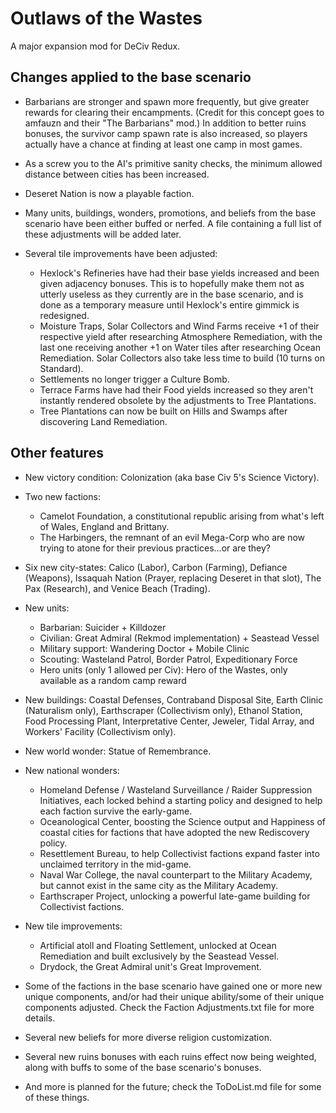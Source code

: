 # Outlaws of the Wastes
A major expansion mod for DeCiv Redux.

## Changes applied to the base scenario

- Barbarians are stronger and spawn more frequently, but give greater rewards for clearing their encampments. (Credit for this concept goes to amfauzn and their "The Barbarians" mod.) In addition to better ruins bonuses, the survivor camp spawn rate is also increased, so players actually have a chance at finding at least one camp in most games.

- As a screw you to the AI's primitive sanity checks, the minimum allowed distance between cities has been increased.

- Deseret Nation is now a playable faction.

- Many units, buildings, wonders, promotions, and beliefs from the base scenario have been either buffed or nerfed. A file containing a full list of these adjustments will be added later.

- Several tile improvements have been adjusted:
  - Hexlock's Refineries have had their base yields increased and been given adjacency bonuses. This is to hopefully make them not as utterly useless as they currently are in the base scenario, and is done as a temporary measure until Hexlock's entire gimmick is redesigned.
  - Moisture Traps, Solar Collectors and Wind Farms receive +1 of their respective yield after researching Atmosphere Remediation, with the last one receiving another +1 on Water tiles after researching Ocean Remediation. Solar Collectors also take less time to build (10 turns on Standard).
  - Settlements no longer trigger a Culture Bomb.
  - Terrace Farms have had their Food yields increased so they aren't instantly rendered obsolete by the adjustments to Tree Plantations.
  - Tree Plantations can now be built on Hills and Swamps after discovering Land Remediation.

## Other features

- New victory condition: Colonization (aka base Civ 5's Science Victory).

- Two new factions:
  - Camelot Foundation, a constitutional republic arising from what's left of Wales, England and Brittany.
  - The Harbingers, the remnant of an evil Mega-Corp who are now trying to atone for their previous practices...or are they?

- Six new city-states: Calico (Labor), Carbon (Farming), Defiance (Weapons), Issaquah Nation (Prayer, replacing Deseret in that slot), The Pax (Research), and Venice Beach (Trading).

- New units:
  - Barbarian: Suicider + Killdozer
  - Civilian: Great Admiral (Rekmod implementation) + Seastead Vessel
  - Military support: Wandering Doctor + Mobile Clinic
  - Scouting: Wasteland Patrol, Border Patrol, Expeditionary Force
  - Hero units (only 1 allowed per Civ): Hero of the Wastes, only available as a random camp reward

- New buildings: Coastal Defenses, Contraband Disposal Site, Earth Clinic (Naturalism only), Earthscraper (Collectivism only), Ethanol Station, Food Processing Plant, Interpretative Center, Jeweler, Tidal Array, and Workers' Facility (Collectivism only).

- New world wonder: Statue of Remembrance.

- New national wonders:
  - Homeland Defense / Wasteland Surveillance / Raider Suppression Initiatives, each locked behind a starting policy and designed to help each faction survive the early-game.
  - Oceanological Center, boosting the Science output and Happiness of coastal cities for factions that have adopted the new Rediscovery policy.
  - Resettlement Bureau, to help Collectivist factions expand faster into unclaimed territory in the mid-game.
  - Naval War College, the naval counterpart to the Military Academy, but cannot exist in the same city as the Military Academy.
  - Earthscraper Project, unlocking a powerful late-game building for Collectivist factions.

- New tile improvements:
  - Artificial atoll and Floating Settlement, unlocked at Ocean Remediation and built exclusively by the Seastead Vessel.
  - Drydock, the Great Admiral unit's Great Improvement.

- Some of the factions in the base scenario have gained one or more new unique components, and/or had their unique ability/some of their unique components adjusted. Check the Faction Adjustments.txt file for more details.

- Several new beliefs for more diverse religion customization.

- Several new ruins bonuses with each ruins effect now being weighted, along with buffs to some of the base scenario's bonuses.

- And more is planned for the future; check the ToDoList.md file for some of these things.
